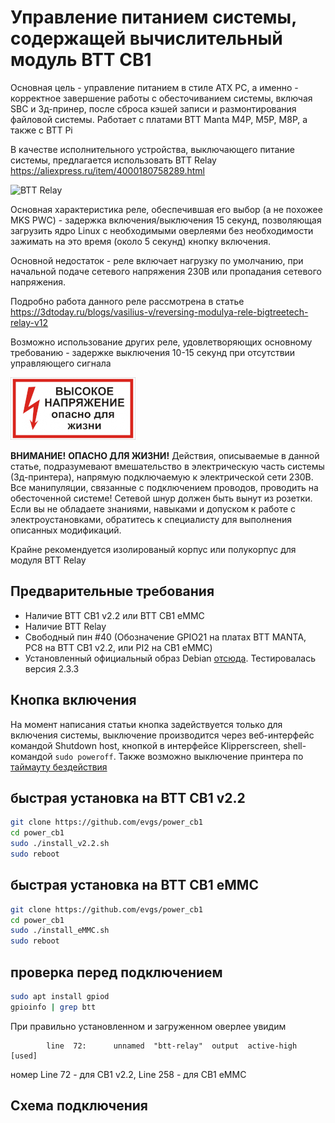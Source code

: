 # Управление питанием системы, содержащей вычислительный модуль BTT CB1

Основная цель - управление питанием в стиле ATX PC, а именно - корректное завершение работы с обесточиванием системы, включая SBC и 3д-принер, после сброса кэшей записи и размонтирования файловой системы.
Работает с платами BTT Manta M4P, M5P, M8P, а также с BTT Pi

В качестве исполнительного устройства, выключающего питание системы, предлагается использовать BTT Relay https://aliexpress.ru/item/4000180758289.html

![BTT Relay](../images/btt_enclosure.png) 

Основная характеристика реле, обеспечившая его выбор (а не похожее MKS PWC) - задержка включения/выключения 15 секунд, позволяющая загрузить ядро Linux 
с необходимыми оверлеями без необходимости зажимать на это время (около 5 секунд) кнопку включения.

Основной недостаток - реле включает нагрузку по умолчанию, при начальной подаче сетевого напряжения 230В или пропадания сетевого напряжения.

Подробно работа данного реле рассмотрена в статье https://3dtoday.ru/blogs/vasilius-v/reversing-modulya-rele-bigtreetech-relay-v12

Возможно использование других реле, удовлетворяющих основному требованию - задержке выключения 10-15 секунд при отсутствии управляющего сигнала


![CAUTION](images/highvoltage.png)

**ВНИМАНИЕ!** **ОПАСНО ДЛЯ ЖИЗНИ!** Действия, описываемые в данной статье, подразумевают вмешательство в электрическую часть системы (3д-принтера), напрямую подключаемую к электрической сети 230В. Все манипуляции, связанные с подключением проводов, проводить на обесточенной системе! Сетевой шнур должен быть вынут из розетки. Если вы не обладаете знаниями, навыками и допуском к работе с электроустановками, обратитесь к специалисту для выполнения описанных модификаций.

Крайне рекомендуется изолированый корпус или полукорпус для модуля BTT Relay


## Предварительные требования

* Наличие BTT CB1 v2.2 или BTT CB1 eMMC
* Наличие BTT Relay
* Свободный пин #40 (Обозначение GPIO21 на платах BTT MANTA, PC8 на BTT CB1 v2.2, или PI2 на CB1 eMMC)
* Установленный официальный образ Debian [отсюда](https://github.com/bigtreetech/CB1/releases). Тестировалась версия 2.3.3

## Кнопка включения
На момент написания статьи кнопка задействуется только для включения системы, выключение производится через веб-интерфейс командой Shutdown host,
кнопкой в интерфейсе Klipperscreen, shell-командой ```sudo poweroff```. Также возможно выключение принтера по [таймауту бездействия](https://github.com/evgs/OrangePi3Lts/blob/main/power/auto_poweroff.md)

## быстрая установка на BTT CB1 v2.2

```bash
git clone https://github.com/evgs/power_cb1
cd power_cb1
sudo ./install_v2.2.sh
sudo reboot
```

## быстрая установка на BTT CB1 eMMC

```bash
git clone https://github.com/evgs/power_cb1
cd power_cb1
sudo ./install_eMMC.sh
sudo reboot
```
## проверка перед подключением

```bash
sudo apt install gpiod
gpioinfo | grep btt
```

При правильно установленном и загруженном оверлее увидим
```
        line  72:      unnamed  "btt-relay"  output  active-high [used]
```

номер Line 72 - для CB1 v2.2, Line 258 - для CB1 eMMC

## Схема подключения  

[](images/wiring.png)
